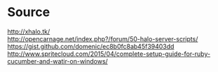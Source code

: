 # Source

http://xhalo.tk/  
http://opencarnage.net/index.php?/forum/50-halo-server-scripts/  
https://gist.github.com/domenic/ec8b0fc8ab45f39403dd  
http://www.spritecloud.com/2015/04/complete-setup-guide-for-ruby-cucumber-and-watir-on-windows/

